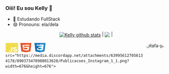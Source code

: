 ### Oiii! Eu sou Kelly 🤞


- 🌱 Estudando FullStack
- 😄 Pronouns: ela/dela

<div align="center">
  <a href="https://github.com/tkellys">
     <a href="https://github.com/tkellys/github-readme-stats"><img align="center" src="https://github-readme-stats.vercel.app/api?username=tkellys&show_icons=true&include_all_commits=true&theme=buefy&hide_border=true" alt="Kelly github stats" /></a> | <a href="https://github.com/tkellys/github-readme-stats"><img align="center" src="https://github-readme-stats.vercel.app/api/top-langs/?username=tkellys&layout=compact&theme=buefy&hide_border=true" /></a> |
</div>


<div style="display: inline_block"><br>
  <img align="center" alt="Rafa-Js" height="30" width="40" src="https://raw.githubusercontent.com/devicons/devicon/master/icons/javascript/javascript-plain.svg">
  <img align="center" alt="Rafa-HTML" height="30" width="40" src="https://raw.githubusercontent.com/devicons/devicon/master/icons/html5/html5-original.svg">
  <img align="center" alt="Rafa-CSS" height="30" width="40" src="https://raw.githubusercontent.com/devicons/devicon/master/icons/css3/css3-original.svg">
  <img align="right" alt="Rafa-pic" height="150" style="border-radius:50px;" 
       
       src="https://media.discordapp.net/attachments/639956127056134178/890373478988013628/Publicacoes_Instagram_1_1.png?width=676&height=676">
</div>
